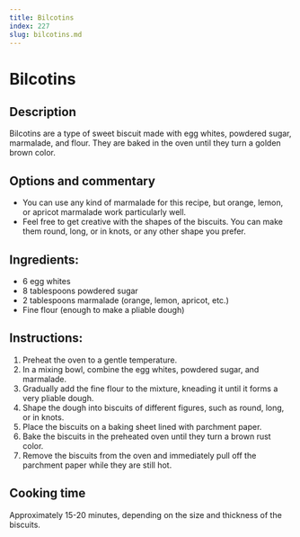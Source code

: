 ```yaml
---
title: Bilcotins
index: 227
slug: bilcotins.md
---
```


# Bilcotins

## Description
Bilcotins are a type of sweet biscuit made with egg whites, powdered sugar, marmalade, and flour. They are baked in the oven until they turn a golden brown color.

## Options and commentary
- You can use any kind of marmalade for this recipe, but orange, lemon, or apricot marmalade work particularly well.
- Feel free to get creative with the shapes of the biscuits. You can make them round, long, or in knots, or any other shape you prefer.

## Ingredients:
- 6 egg whites
- 8 tablespoons powdered sugar
- 2 tablespoons marmalade (orange, lemon, apricot, etc.)
- Fine flour (enough to make a pliable dough)

## Instructions:
1. Preheat the oven to a gentle temperature.
2. In a mixing bowl, combine the egg whites, powdered sugar, and marmalade.
3. Gradually add the fine flour to the mixture, kneading it until it forms a very pliable dough.
4. Shape the dough into biscuits of different figures, such as round, long, or in knots.
5. Place the biscuits on a baking sheet lined with parchment paper.
6. Bake the biscuits in the preheated oven until they turn a brown rust color.
7. Remove the biscuits from the oven and immediately pull off the parchment paper while they are still hot.

## Cooking time
Approximately 15-20 minutes, depending on the size and thickness of the biscuits.